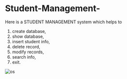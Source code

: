 # Student-Management-
Here is a STUDENT MANAGEMENT system which helps to 
  1. create database,
  2. show database,
  3. insert student info,
  4. delete record,
  5. modify records,
  6. search info,
  7. exit.
  
  ![os](https://user-images.githubusercontent.com/98965200/219959887-7ee8a12f-f347-4b59-ab43-dfc87aa393e3.png)

